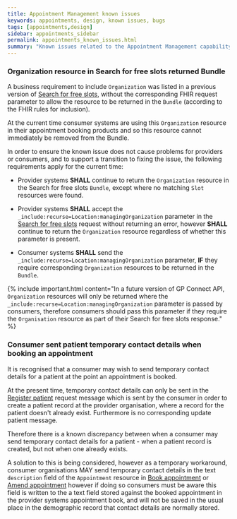 ```yaml
---
title: Appointment Management known issues
keywords: appointments, design, known issues, bugs
tags: [appointments,design]
sidebar: appointments_sidebar
permalink: appointments_known_issues.html
summary: "Known issues related to the Appointment Management capability"
---
```


### Organization resource in Search for free slots returned Bundle

A business requirement to include `Organization` was listed in a previous version of [Search for free slots](appointments_use_case_search_for_free_slots.html), without the corresponding FHIR request parameter to allow the resource to be returned in the `Bundle` (according to the FHIR rules for inclusion).

At the current time consumer systems are using this `Organization` resource in their appointment booking products and so this resource cannot immediately be removed from the Bundle.

In order to ensure the known issue does not cause problems for providers or consumers, and to support a transition to fixing the issue, the following requirements apply for the current time:

- Provider systems **SHALL** continue to return the `Organization` resource in the Search for free slots `Bundle`, except where no matching `Slot` resources were found.

- Provider systems **SHALL** accept the `_include:recurse=Location:managingOrganization` parameter in the [Search for free slots](appointments_use_case_search_for_free_slots.html) request without returning an error, however **SHALL** continue to return the `Organization` resource regardless of whether this parameter is present.

- Consumer systems **SHALL** send the `_include:recurse=Location:managingOrganization` parameter, **IF** they require corresponding `Organization` resources to be returned in the `Bundle`.

{% include important.html content="In a future version of GP Connect API, `Organization` resources will only be returned where the `_include:recurse=Location:managingOrganization` parameter is passed by consumers, therefore consumers should pass this parameter if they require the `Organisation` resource as part of their Search for free slots response." %}

### Consumer sent patient temporary contact details when booking an appointment

It is recognised that a consumer may wish to send temporary contact details for a patient at the point an appointment is booked.

At the present time, temporary contact details can only be sent in the [Register patient](foundations_use_case_register_a_patient.html) request message which is sent by the consumer in order to create a patient record at the provider organisation, where a record for the patient doesn't already exist.  Furthermore is no corresponding update patient message.

Therefore there is a known discrepancy between when a consumer may send temporary contact details for a patient - when a patient record is created, but not when one already exists.

A solution to this is being considered, however as a temporary workaround, consumer organisations MAY send temporary contact details in the text `description` field of the `Appointment` resource in [Book appointment]() or [Amend appointment]() however if doing so consumers must be aware this field is written to the a text field stored against the booked appointment in the provider systems appointment book, and will not be saved in the usual place in the demographic record that contact details are normally stored.
